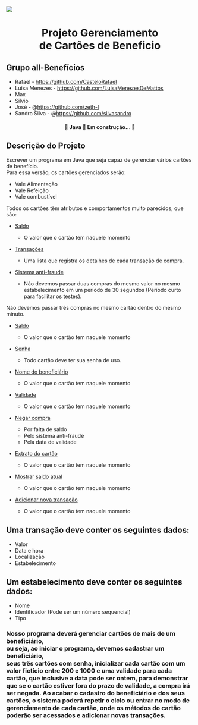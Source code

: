 <img src="https://user-images.githubusercontent.com/49214236/133658727-a471666f-4b00-48cb-b010-33953ff6a55a.png">

<!-- # All-Benefícios -->

<h1 align="center">Projeto Gerenciamento </br> de Cartões de Beneficio </h1>

 ## Grupo all-Benefícios
 
 <!--ts-->
   * Rafael - https://github.com/CasteloRafael
   * Luisa Menezes - https://github.com/LuisaMenezesDeMattos
   * Max
   * Silvio
   * José - @https://github.com/zeth-I
   * Sandro Silva - @https://github.com/silvasandro
<!--te-->

<h4 align="center"> 
	🚧  Java 🚀 Em construção...  🚧
</h4>


## Descrição do Projeto
<p align="left">
Escrever um programa em Java que seja capaz de gerenciar vários cartões de benefício. </br> Para essa versão, os cartões gerenciados serão:
</p>
 
 <!--ts-->
   * Vale Alimentação
   * Vale Refeição
   * Vale combustível
<!--te-->

<p align="left">
Todos os cartões têm atributos e comportamentos muito parecidos, que são:
</p>



<!--ts-->
  
   * [Saldo](#Saldo)
      * O valor que o cartão tem naquele momento
      
      
   * [Transações](#Transações)
      * Uma lista que registra os detalhes de cada transação de compra.
           
      
   * [Sistema anti-fraude](#Sistema-anti-fraude)
      * Não devemos passar duas compras do mesmo valor no mesmo estabelecimento em um período de 30 segundos (Período curto para facilitar os testes).
	
Não devemos passar três compras no mesmo cartão dentro do mesmo minuto.

 * [Saldo](#Saldo)
      * O valor que o cartão tem naquele momento
      

 * [Senha](#Senha)
      * Todo cartão deve ter sua senha de uso.


 * [Nome do beneficiário](#Nome-do-beneficiário)
      * O valor que o cartão tem naquele momento


 * [Validade](#Validade)
      * O valor que o cartão tem naquele momento


 * [Negar compra](#Negar-compra)
      * Por falta de saldo
      * Pelo sistema anti-fraude
      * Pela data de validade


 * [Extrato do cartão](#)
      * O valor que o cartão tem naquele momento


 * [Mostrar saldo atual](#)
      * O valor que o cartão tem naquele momento


 * [Adicionar nova transação](#)
      * O valor que o cartão tem naquele momento


## Uma transação deve conter os seguintes dados:
 * Valor
 * Data e hora
 * Localização
 * Estabelecimento



## Um estabelecimento deve conter os seguintes dados:

 * Nome
 * Identificador (Pode ser um número sequencial)
 * Tipo


### Nosso programa deverá gerenciar cartões de mais de um beneficiário, </br> ou seja, ao iniciar o programa, devemos cadastrar um beneficiário,</br> seus três cartões com senha, inicializar cada cartão com um valor fictício entre 200 e 1000 e uma validade para cada cartão, que inclusive a data pode ser ontem, para demonstrar que se o cartão estiver fora do prazo de validade, a compra irá ser negada. Ao acabar o cadastro do beneficiário e dos seus cartões, o sistema poderá repetir o ciclo ou entrar no modo de gerenciamento de cada cartão, onde os métodos do cartão poderão ser acessados e adicionar novas transações.

<!--te-->




